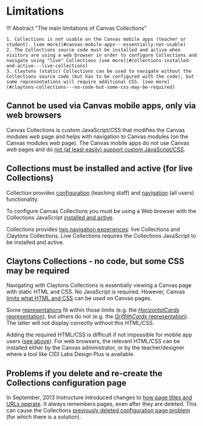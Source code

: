 <!--
 Copyright (C) 2023 David Jones
 
 This file is part of Canvas Collections.
 
 Canvas Collections is free software: you can redistribute it and/or modify
 it under the terms of the GNU General Public License as published by
 the Free Software Foundation, either version 3 of the License, or
 (at your option) any later version.
 
 Canvas Collections is distributed in the hope that it will be useful,
 but WITHOUT ANY WARRANTY; without even the implied warranty of
 MERCHANTABILITY or FITNESS FOR A PARTICULAR PURPOSE.  See the
 GNU General Public License for more details.
 
 You should have received a copy of the GNU General Public License
 along with Canvas Collections.  If not, see <http://www.gnu.org/licenses/>.
-->

# Limitations

!!! Abstract "The main limitations of Canvas Collections"

    1. Collections is not usable on the Canvas mobile apps (teacher or student). [see more](#canvas-mobile-apps---essentially-not-usable)
    2. The Collections source code must be installed and active when visitors are using a web browser in order to configure Collections and navigate using "live" Collections [see more](#collections-installed-and-active---live-collections)
    3. Claytons (static) Collections can be used to navigate without the Collections source code (but has to be configured with the code), but some representations will require additional CSS. [see more](#claytons-collections---no-code-but-some-css-may-be-required)

## Cannot be used via Canvas mobile apps, only via web browsers

Canvas Collections is custom JavaScript/CSS that modifies the Canvas modules _web_ page and helps with navigation to Canvas modules (on the Canvas modules _web_ page). The Canvas mobile apps do not use Canvas _web_ pages and do [not (at least easily) support custom JavaScript/CSS](https://community.canvaslms.com/t5/Canvas-Mobile-Forum/iOS-app-and-Canvas/m-p/465811/highlight/true#M350). 


## Collections must be installed and active (for live Collections)

Collection provides [configuration](../configure/overview.md) (teaching staff) and [navigation](../navigate/navigate-options.md) (all users) functionality.

To configure Canvas Collections you must be using a Web browser with the Collections JavaScript [installed and active](../getting-started/install/is-it-installed.md). 

Collections provides [two navigation experiences](../navigate/navigate-options.md): live Collections and Claytons Collections. Live Collections requires the Collections JavaScript to be installed and active. 

## Claytons Collections - no code, but some CSS may be required

Navigating with Claytons Collections is essentially viewing a Canvas page with static HTML and CSS. No JavaScript is required. However, Canvas [limits what HTML and CSS](https://community.canvaslms.com/t5/Canvas-Resource-Documents/Canvas-HTML-Editor-Allowlist/ta-p/387066) can be used on Canvas pages.

Some [representations](../reference/conceptual-model/representations/overview.md) fit within those limits (e.g. the [_HorizontalCards_ representation](../reference/conceptual-model/representations/horizontal-cards.md)), but others do not (e.g. the [_GriffithCards_ representation](../reference/conceptual-model/representations/griffith-cards.md)). The latter will not display correctly without this HTML/CSS.

Adding the required HTML/CSS is difficult if not impossible for mobile app users ([see above](#canvas-mobile-apps---essentially-not-usable)). For web browsers, the relevant HTML/CSS can be installed either by the Canvas administrator, or by the teacher/designer where a tool like CIDI Labs Design Plus is available.

## Problems if you delete and re-create the Collections configuration page

In September, 2013 Instructure introduced changes to [how page titles and URLs operate](https://community.canvaslms.com/t5/Canvas-Releases/Canvas-Release-Notes-2023-09-16/ta-p/577167#toc-hId-1051913398). It always remembers pages, even after they are deleted. This can cause the Collections [previously deleted configuration page problem](../reference/problems/previously-deleted-configuration-page.md) (for which there is a solution).

